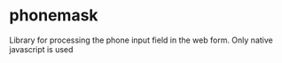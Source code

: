 # phonemask
Library for processing the phone input field in the web form. Only native javascript is used
